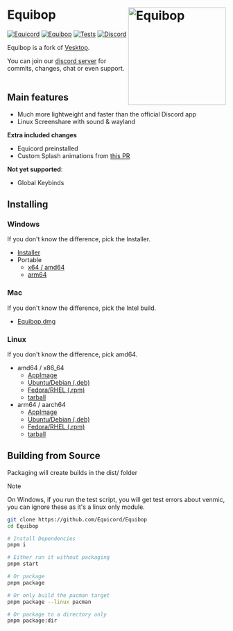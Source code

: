 # Equibop [<img src="https://avatars.githubusercontent.com/u/150590884" width="225" align="right" alt="Equibop">](https://github.com/Equicord/Equibop)

[![Equicord](https://img.shields.io/badge/Equicord-green?style=flat)](https://github.com/Equicord/Equicord)
[![Equibop](https://img.shields.io/badge/Equibop-green?style=flat)](https://github.com/Equicord/Equibop)
[![Tests](https://github.com/Equicord/Equibop/actions/workflows/test.yml/badge.svg?branch=main)](https://github.com/Equicord/Equibop/actions/workflows/test.yml)
[![Discord](https://img.shields.io/discord/1207691698386501634.svg?color=768AD4&label=Discord&logo=discord&logoColor=white)](https://discord.gg/5Xh2W87egW)

Equibop is a fork of [Vesktop](https://github.com/Vencord/Vesktop).

You can join our [discord server](https://discord.gg/5Xh2W87egW) for commits, changes, chat or even support.<br></br>

## Main features

-   Much more lightweight and faster than the official Discord app
-   Linux Screenshare with sound & wayland

**Extra included changes**

-   Equicord preinstalled
-   Custom Splash animations from [this PR](https://github.com/Vencord/Vesktop/pull/355)

**Not yet supported**:

-   Global Keybinds

## Installing

### Windows

If you don't know the difference, pick the Installer.

-   [Installer](https://github.com/Equicord/Equibop/releases/latest/download/Equibop-Setup-2.0.3.exe)
-   Portable
    -   [x64 / amd64](https://github.com/Equicord/Equibop/releases/latest/download/Equibop-2.0.3-win.zip)
    -   [arm64](https://github.com/Equicord/Equibop/releases/download/v2.0.3/Equibop-2.0.3-arm64-win.zip)

### Mac

If you don't know the difference, pick the Intel build.

-   [Equibop.dmg](https://github.com/Equicord/Equibop/releases/download/v2.0.3/Equibop-2.0.3-universal.dmg)

### Linux

If you don't know the difference, pick amd64.

-   amd64 / x86_64
    -   [AppImage](https://github.com/Equicord/Equibop/releases/latest/download/Equibop-2.0.3.AppImage)
    -   [Ubuntu/Debian (.deb)](https://github.com/Equicord/Equibop/releases/latest/download/equibop_2.0.3_amd64.deb)
    -   [Fedora/RHEL (.rpm)](https://github.com/Equicord/Equibop/releases/latest/download/equibop-2.0.3.x86_64.rpm)
    -   [tarball](https://github.com/Equicord/Equibop/releases/latest/download/equibop-2.0.3.tar.gz)
-   arm64 / aarch64
    -   [AppImage](https://github.com/Equicord/Equibop/releases/latest/download/Equibop-2.0.3-arm64.AppImage)
    -   [Ubuntu/Debian (.deb)](https://github.com/Equicord/Equibop/releases/latest/download/equibop_2.0.3_arm64.deb)
    -   [Fedora/RHEL (.rpm)](https://github.com/Equicord/Equibop/releases/latest/download/equibop-2.0.3.aarch64.rpm)
    -   [tarball](https://github.com/Equicord/Equibop/releases/latest/download/equibop-2.0.3-arm64.tar.gz)

## Building from Source

Packaging will create builds in the dist/ folder

> [!NOTE]
> On Windows, if you run the test script, you will get test errors about venmic, you can ignore these as it's a linux only module.

```sh
git clone https://github.com/Equicord/Equibop
cd Equibop

# Install Dependencies
pnpm i

# Either run it without packaging
pnpm start

# Or package
pnpm package

# Or only build the pacman target
pnpm package --linux pacman

# Or package to a directory only
pnpm package:dir
```
